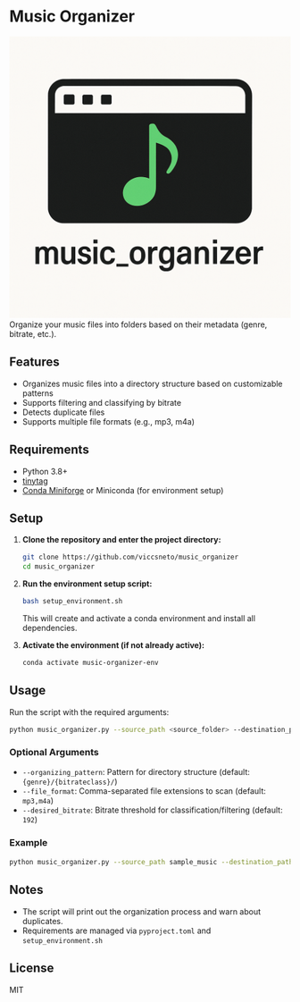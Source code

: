 # Music Organizer
![music_organizer logo](assets/music_organizer_logo.png)
Organize your music files into folders based on their metadata (genre, bitrate, etc.).

## Features
- Organizes music files into a directory structure based on customizable patterns
- Supports filtering and classifying by bitrate
- Detects duplicate files
- Supports multiple file formats (e.g., mp3, m4a)

## Requirements
- Python 3.8+
- [tinytag](https://pypi.org/project/tinytag/)
- [Conda Miniforge](https://github.com/conda-forge/miniforge) or Miniconda (for environment setup)

## Setup

1. **Clone the repository and enter the project directory:**
   ```bash
   git clone https://github.com/viccsneto/music_organizer
   cd music_organizer
   ```

2. **Run the environment setup script:**
   ```bash
   bash setup_environment.sh
   ```
   This will create and activate a conda environment and install all dependencies.

3. **Activate the environment (if not already active):**
   ```bash
   conda activate music-organizer-env
   ```

## Usage

Run the script with the required arguments:

```bash
python music_organizer.py --source_path <source_folder> --destination_path <destination_folder>
```

### Optional Arguments
- `--organizing_pattern`: Pattern for directory structure (default: `{genre}/{bitrateclass}/`)
- `--file_format`: Comma-separated file extensions to scan (default: `mp3,m4a`)
- `--desired_bitrate`: Bitrate threshold for classification/filtering (default: `192`)

### Example
```bash
python music_organizer.py --source_path sample_music --destination_path sample_output --organizing_pattern "{genre}/{bitrateclass}/" --file_format "mp3,m4a" --desired_bitrate 192
```

## Notes
- The script will print out the organization process and warn about duplicates.
- Requirements are managed via `pyproject.toml` and `setup_environment.sh`

## License
MIT
